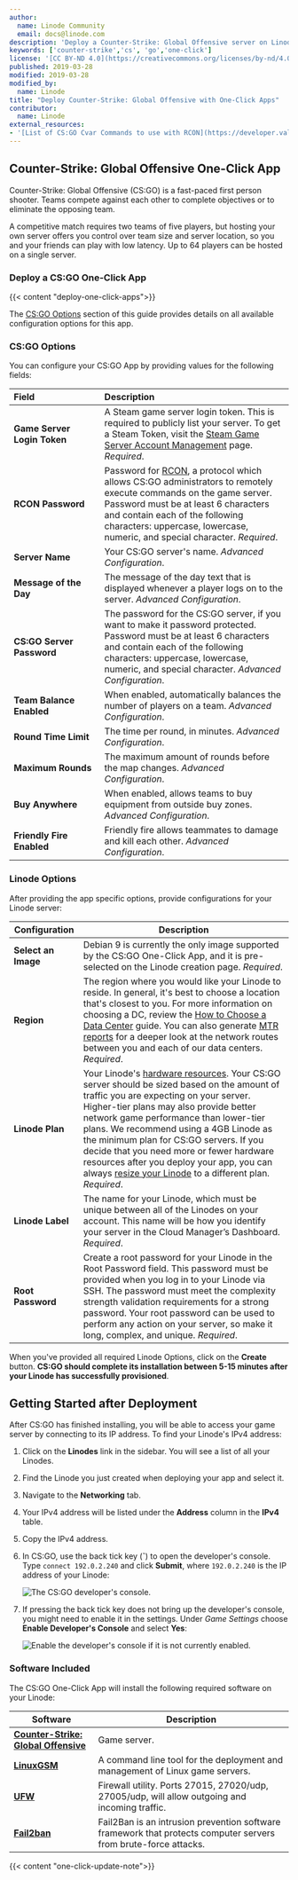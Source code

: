 ```yaml
---
author:
  name: Linode Community
  email: docs@linode.com
description: 'Deploy a Counter-Strike: Global Offensive server on Linode using One-Click Apps.'
keywords: ['counter-strike','cs', 'go','one-click']
license: '[CC BY-ND 4.0](https://creativecommons.org/licenses/by-nd/4.0)'
published: 2019-03-28
modified: 2019-03-28
modified_by:
  name: Linode
title: "Deploy Counter-Strike: Global Offensive with One-Click Apps"
contributor:
  name: Linode
external_resources:
- '[List of CS:GO Cvar Commands to use with RCON](https://developer.valvesoftware.com/wiki/List_of_CS:GO_Cvars)'
---
```


## Counter-Strike: Global Offensive One-Click App

Counter-Strike: Global Offensive (CS:GO) is a fast-paced first person shooter. Teams compete against each other to complete objectives or to eliminate the opposing team.

A competitive match requires two teams of five players, but hosting your own server offers you control over team size and server location, so you and your friends can play with low latency. Up to 64 players can be hosted on a single server.

### Deploy a CS:GO One-Click App

{{< content "deploy-one-click-apps">}}

The [CS:GO Options](#cs-go-options) section of this guide provides details on all available configuration options for this app.

### CS:GO Options

You can configure your CS:GO App by providing values for the following fields:

| **Field**&nbsp;&nbsp;&nbsp;&nbsp;&nbsp;&nbsp;&nbsp;&nbsp;&nbsp;&nbsp;&nbsp;&nbsp;&nbsp;&nbsp;&nbsp;&nbsp;&nbsp;&nbsp;&nbsp;&nbsp;&nbsp;&nbsp;&nbsp;&nbsp; | **Description** |
|:--------------|:------------|
| **Game Server Login Token** | A Steam game server login token. This is required to publicly list your server. To get a Steam Token, visit the [Steam Game Server Account Management](https://steamcommunity.com/dev/managegameservers) page. *Required*. |
| **RCON Password** | Password for [RCON](https://developer.valvesoftware.com/wiki/Source_RCON_Protocol), a protocol which allows CS:GO administrators to remotely execute commands on the game server. Password must be at least 6 characters and contain each of the following characters: uppercase, lowercase, numeric, and special character. *Required*. |
| **Server Name** | Your CS:GO server's name. *Advanced Configuration*. |
| **Message of the Day** | The message of the day text that is displayed whenever a player logs on to the server. *Advanced Configuration*. |
| **CS:GO Server Password** | The password for the CS:GO server, if you want to make it password protected. Password must be at least 6 characters and contain each of the following characters: uppercase, lowercase, numeric, and special character. *Advanced Configuration*. |
| **Team Balance Enabled** | When enabled, automatically balances the number of players on a team. *Advanced Configuration*. |
| **Round Time Limit** | The time per round, in minutes. *Advanced Configuration*. |
| **Maximum Rounds** | The maximum amount of rounds before the map changes. *Advanced Configuration*. |
| **Buy Anywhere** | When enabled, allows teams to buy equipment from outside buy zones. *Advanced Configuration*. |
| **Friendly Fire Enabled** | Friendly fire allows teammates to damage and kill each other. *Advanced Configuration*. |


### Linode Options

After providing the app specific options, provide configurations for your Linode server:

| **Configuration** | **Description** |
|-------------------|-----------------|
| **Select an Image** | Debian 9 is currently the only image supported by the CS:GO One-Click App, and it is pre-selected on the Linode creation page. *Required*. |
| **Region** | The region where you would like your Linode to reside. In general, it's best to choose a location that's closest to you. For more information on choosing a DC, review the [How to Choose a Data Center](/docs/platform/how-to-choose-a-data-center) guide. You can also generate [MTR reports](/docs/networking/diagnostics/diagnosing-network-issues-with-mtr/) for a deeper look at the network routes between you and each of our data centers. *Required*. |
| **Linode Plan** | Your Linode's [hardware resources](/docs/platform/how-to-choose-a-linode-plan/#hardware-resource-definitions). Your CS:GO server should be sized based on the amount of traffic you are expecting on your server. Higher-tier plans may also provide better network game performance than lower-tier plans. We recommend using a 4GB Linode as the minimum plan for CS:GO servers. If you decide that you need more or fewer hardware resources after you deploy your app, you can always [resize your Linode](/docs/platform/disk-images/resizing-a-linode/) to a different plan. *Required*. |
| **Linode Label** | The name for your Linode, which must be unique between all of the Linodes on your account. This name will be how you identify your server in the Cloud Manager’s Dashboard. *Required*. |
| **Root Password** | Create a root password for your Linode in the Root Password field. This password must be provided when you log in to your Linode via SSH. The password must meet the complexity strength validation requirements for a strong password. Your root password can be used to perform any action on your server, so make it long, complex, and unique. *Required*. |

When you've provided all required Linode Options, click on the **Create** button. **CS:GO should complete its installation between 5-15 minutes after your Linode has successfully provisioned**.

## Getting Started after Deployment

After CS:GO has finished installing, you will be able to access your game server by connecting to its IP address. To find your Linode's IPv4 address:

1. Click on the **Linodes** link in the sidebar. You will see a list of all your Linodes.

1. Find the Linode you just created when deploying your app and select it.

1. Navigate to the **Networking** tab.

1. Your IPv4 address will be listed under the **Address** column in the **IPv4** table.

1. Copy the IPv4 address.

1. In CS:GO, use the back tick key (**&#96;**) to open the developer's console. Type `connect 192.0.2.240` and click **Submit**, where `192.0.2.240` is the IP address of your Linode:

    ![The CS:GO developer's console.](cs-go-developers-console.png)

1.  If pressing the back tick key does not bring up the developer's console, you might need to enable it in the settings. Under *Game Settings* choose **Enable Developer's Console** and select **Yes**:

    ![Enable the developer's console if it is not currently enabled.](cs-go-enable-developer-console.png)

### Software Included

The CS:GO One-Click App will install the following required software on your Linode:

| **Software** | **Description** |
|--------------|-----------------|
| [**Counter-Strike: Global Offensive**](https://store.steampowered.com/app/730/CounterStrike_Global_Offensive/) | Game server. |
| [**LinuxGSM**](https://linuxgsm.com) | A command line tool for the deployment and management of Linux game servers. |
| [**UFW**](https://wiki.ubuntu.com/UncomplicatedFirewall) | Firewall utility. Ports 27015, 27020/udp, 27005/udp, will allow outgoing and incoming traffic. |
| [**Fail2ban**](https://www.fail2ban.org/wiki/index.php/Main_Page) | Fail2Ban is an intrusion prevention software framework that protects computer servers from brute-force attacks. |

{{< content "one-click-update-note">}}
